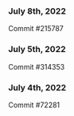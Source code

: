 ### July 8th, 2022

Commit #215787

### July 5th, 2022

Commit #314353


### July 4th, 2022

Commit #72281
